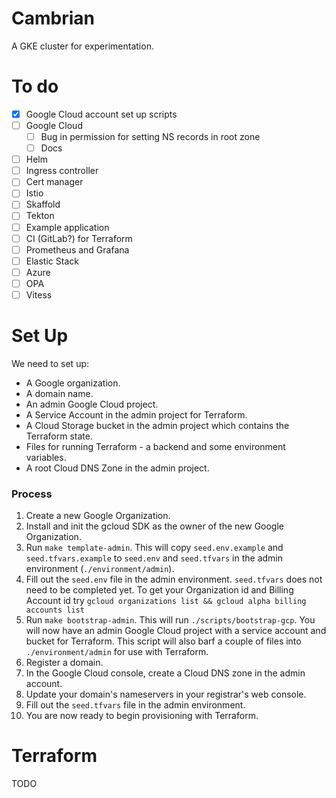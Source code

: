 # Cambrian

A GKE cluster for experimentation.

# To do

- [X] Google Cloud account set up scripts
- [ ] Google Cloud
  - [ ] Bug in permission for setting NS records in root zone 
  - [ ] Docs
- [ ] Helm
- [ ] Ingress controller
- [ ] Cert manager
- [ ] Istio
- [ ] Skaffold
- [ ] Tekton
- [ ] Example application
- [ ] CI (GitLab?) for Terraform
- [ ] Prometheus and Grafana
- [ ] Elastic Stack
- [ ] Azure
- [ ] OPA
- [ ] Vitess

# Set Up

We need to set up:
- A Google organization.
- A domain name.
- An admin Google Cloud project.
- A Service Account in the admin project for Terraform.
- A Cloud Storage bucket in the admin project which contains the Terraform state.
- Files for running Terraform - a backend and some environment variables.
- A root Cloud DNS Zone in the admin project.

### Process
1.  Create a new Google Organization.
2.  Install and init the gcloud SDK as the owner of the new Google Organization.
3.  Run `make template-admin`. This will copy `seed.env.example` and
    `seed.tfvars.example` to `seed.env` and `seed.tfvars` in the admin
    environment (`./environment/admin`).
4.  Fill out the `seed.env` file in the admin environment. `seed.tfvars` does
    not need to be completed yet. To get your Organization id and Billing
    Account id try `gcloud organizations list && gcloud alpha billing accounts
    list`
5.  Run `make bootstrap-admin`. This will run `./scripts/bootstrap-gcp`. You will
    now have an admin Google Cloud project with a service account and bucket for 
    Terraform. This script will also barf a couple of files into
    `./environment/admin` for use with Terraform.
6.  Register a domain.
7.  In the Google Cloud console, create a Cloud DNS zone in the admin account.
8.  Update your domain's nameservers in your registrar's web console.
9.  Fill out the `seed.tfvars` file in the admin environment.
10. You are now ready to begin provisioning with Terraform.

# Terraform

TODO
